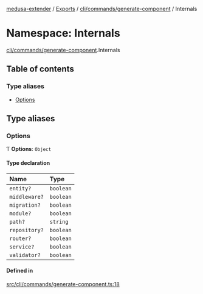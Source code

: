 [medusa-extender](../README.md) / [Exports](../modules.md) / [cli/commands/generate-component](cli_commands_generate_component.md) / Internals

# Namespace: Internals

[cli/commands/generate-component](cli_commands_generate_component.md).Internals

## Table of contents

### Type aliases

- [Options](cli_commands_generate_component.Internals.md#options)

## Type aliases

### Options

Ƭ **Options**: `Object`

#### Type declaration

| Name | Type |
| :------ | :------ |
| `entity?` | `boolean` |
| `middleware?` | `boolean` |
| `migration?` | `boolean` |
| `module?` | `boolean` |
| `path?` | `string` |
| `repository?` | `boolean` |
| `router?` | `boolean` |
| `service?` | `boolean` |
| `validator?` | `boolean` |

#### Defined in

[src/cli/commands/generate-component.ts:18](https://github.com/adrien2p/medusa-extender/blob/d3510d0/src/cli/commands/generate-component.ts#L18)
